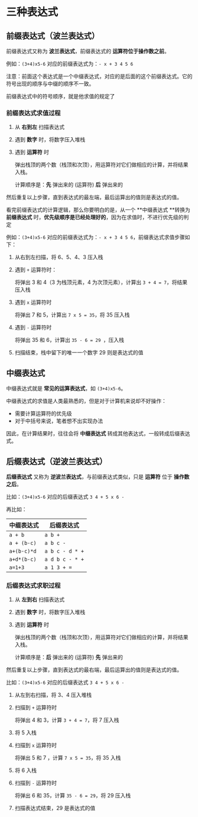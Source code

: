# 三种表达式

## 前缀表达式（波兰表达式）

前缀表达式又称为 **波兰表达式**，前缀表达式的 **运算符位于操作数之前**。

例如：`(3+4)x5-6` 对应的前缀表达式为：`- x + 3 4 5 6`

注意：前面这个表达式是一个中缀表达式，对应的是后面的这个前缀表达式。它的符号出现的顺序与中缀的顺序不一致。

前缀表达式中的符号顺序，就是他求值的规定了

### 前缀表达式求值过程

1. 从 **右到左** 扫描表达式

2. 遇到 **数字** 时，将数字压入堆栈

3. 遇到 **运算符** 时

   弹出栈顶的两个数（栈顶和次顶），用运算符对它们做相应的计算，并将结果入栈。

   计算顺序是：**先** 弹出来的  (运算符)  **后** 弹出来的

然后重复以上步骤，直到表达式的最左端，最后运算出的值则是表达式的值。

看完前缀表达式的计算逻辑，那么你要明白的是，从一个 **中缀表达式 **转换为 **前缀表达式** 时，**优先级顺序是已经处理好的**，因为在求值时，不进行优先级的判定

例如：`(3+4)x5-6` 对应的前缀表达式为：`- x + 3 4 5 6`，前缀表达式求值步骤如下：

1. 从右到左扫描，将 6、5、4、3 压入栈

2. 遇到 `+` 运算符时：

   将弹出 3 和 4（3 为栈顶元素，4 为次顶元素），计算出 `3 + 4 = 7`，将结果压入栈

3. 遇到 `x` 运算符时

   将弹出 7 和 5，计算出 `7 x 5 = 35`，将 35 压入栈

4. 遇到 `-` 运算符时

   将弹出 35 和 6，计算出 `35 - 6 = 29 `，压入栈

5. 扫描结束，栈中留下的唯一一个数字 29 则是表达式的值

## 中缀表达式

中缀表达式就是 **常见的运算表达式**，如 `(3+4)x5-6`。

中缀表达式的求值是人类最熟悉的，但是对于计算机来说却不好操作：

- 需要计算运算符的优先级
- 对于中括号来说，笔者想不出实现办法

因此，在计算结果时，往往会将 **中缀表达式** 转成其他表达式，一般转成后缀表达式。

## 后缀表达式（逆波兰表达式）

**后缀表达式** 又称为 **逆波兰表达式**，与前缀表达式类似，只是 **运算符** 位于 **操作数之后**。

比如：`(3+4)x5-6` 对应的后缀表达式 `3 4 + 5 x 6 -`

再比如：

| 中缀表达式  | 后缀表达式      |
| ----------- | --------------- |
| `a + b`     | `a b +`         |
| `a + (b-c)` | `a b c -`       |
| `a+(b-c)*d` | `a b c - d * +` |
| `a+d*(b-c)` | `a d b c - * +` |
| `a=1+3`     | `a 1 3 + =`     |

### 后缀表达式求职过程

1. 从 **左到右** 扫描表达式

2. 遇到 **数字** 时，将数字压入堆栈

3. 遇到 **运算符** 时

   弹出栈顶的两个数（栈顶和次顶），用运算符对它们做相应的计算，并将结果入栈。

   计算顺序是：**后** 弹出来的  (运算符)  **先** 弹出来的

然后重复以上步骤，直到表达式的最右端，最后运算出的值则是表达式的值。

比如：`(3+4)x5-6` 对应的后缀表达式 `3 4 + 5 x 6 -`

1. 从左到右扫描，将 3、4 压入堆栈

2. 扫描到 `+` 运算符时

   将弹出 4 和 3，计算 `3 + 4 = 7`，将 7 压入栈

3. 将 5 入栈

4. 扫描到 `x` 运算符时

   将弹出 5 和 7 ，计算 `7 x 5 = 35`，将 35 入栈

5. 将 6 入栈

6. 扫描到 `-` 运算符时

   将弹出 6 和 35，计算 `35 - 6 = 29`，将 29 压入栈

7. 扫描表达式结束，29 是表达式的值

